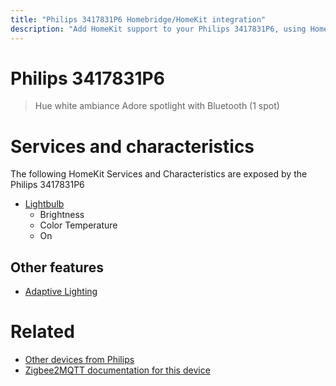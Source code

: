 ```yaml
---
title: "Philips 3417831P6 Homebridge/HomeKit integration"
description: "Add HomeKit support to your Philips 3417831P6, using Homebridge, Zigbee2MQTT and homebridge-z2m."
---
```

<!---
This file has been GENERATED using src/docgen/docgen.ts
DO NOT EDIT THIS FILE MANUALLY!
-->
# Philips 3417831P6
> Hue white ambiance Adore spotlight with Bluetooth (1 spot)


# Services and characteristics
The following HomeKit Services and Characteristics are exposed by
the Philips 3417831P6

* [Lightbulb](../../light.md)
  * Brightness
  * Color Temperature
  * On

## Other features
* [Adaptive Lighting](../../light.md)

# Related
* [Other devices from Philips](../index.md#philips)
* [Zigbee2MQTT documentation for this device](https://www.zigbee2mqtt.io/devices/3417831P6.html)